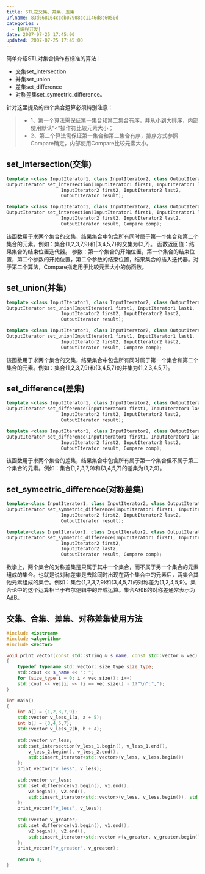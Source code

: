 ```yaml
---
title: STL之交集、并集、差集
urlname: 83d668164ccdb07908cc1146d8c6050d
categories : 
  - [编程开发]
date: 2007-07-25 17:45:00
updated: 2007-07-25 17:45:00
---
```

简单介绍STL对集合操作有标准的算法：
* 交集set_intersection
* 并集set_union
* 差集set_difference
* 对称差集set_symeetric_difference。

针对这里提及的四个集合运算必须特别注意：
> * 1、第一个算法需保证第一集合和第二集合有序，并从小到大排序，内部使用默认“<”操作符比较元素大小；
> * 2、第二个算法需保证第一集合和第二集合有序，排序方式参照Compare确定，内部使用Compare比较元素大小。

## set_intersection(交集)
``` c++
template <class InputIterator1, class InputIterator2, class OutputIterator>
OutputIterator set_intersection(InputIterator1 first1, InputIterator1 last1,
                    InputIterator2 first2, InputIterator2 last2,
                    OutputIterator result);

template <class InputIterator1, class InputIterator2, class OutputIterator, class Compare>
OutputIterator set_intersection(InputIterator1 first1, InputIterator1 last1,
                    InputIterator2 first2, InputIterator2 last2,
                    OutputIterator result, Compare comp);
```
该函数用于求两个集合的交集，结果集合中包含所有同时属于第一个集合和第二个集合的元素。例如：集合{1,2,3,7,9}和{3,4,5,7}的交集为{3,7}。
函数返回值：结果集合的结束位置迭代器。
参数：第一个集合的开始位置，第一个集合的结束位置，第二个参数的开始位置，第二个参数的结束位置，结果集合的插入迭代器。对于第二个算法，Compare指定用于比较元素大小的仿函数。

## set_union(并集)
``` c++
template <class InputIterator1, class InputIterator2, class OutputIterator>
OutputIterator set_union(InputIterator1 first1, InputIterator1 last1,
                    InputIterator2 first2, InputIterator2 last2,
                    OutputIterator result);

template <class InputIterator1, class InputIterator2, class OutputIterator, class Compare>
OutputIterator set_union(InputIterator1 first1, InputIterator1 last1,
                    InputIterator2 first2, InputIterator2 last2,
                    OutputIterator result, Compare comp);
```
该函数用于求两个集合的交集，结果集合中包含所有同时属于第一个集合和第二个集合的元素。例如：集合{1,2,3,7,9}和{3,4,5,7}的并集为{1,2,3,4,5,7}。

## set_difference(差集)
``` c++
template <class InputIterator1, class InputIterator2, class OutputIterator>
OutputIterator set_difference(InputIterator1 first1, InputIterator1 last1,
                    InputIterator2 first2, InputIterator2 last2,
                    OutputIterator result);

template <class InputIterator1, class InputIterator2, class OutputIterator, class Compare>
OutputIterator set_difference(InputIterator1 first1, InputIterator1 last1,
                    InputIterator2 first2, InputIterator2 last2,
                    OutputIterator result, Compare comp);
```
该函数用于求两个集合的差集，结果集合中包含所有属于第一个集合但不属于第二个集合的元素。例如：集合{1,2,3,7,9}和{3,4,5,7}的差集为{1,2,9}。

## set_symeetric_difference(对称差集)
``` c++
template<class InputIterator1, class InputIterator2, class OutputIterator>
OutputIterator set_symmetric_difference(InputIterator1 first1, InputIterator1 last1,
                    InputIterator2 first2, InputIterator2 last2,
                    OutputIterator result);

template<class InputIterator1, class InputIterator2, class OutputIterator, class Compare&gt
OutputIterator set_symmetric_difference(InputIterator1 first1, InputIterator1 last1,
                    InputIterator2 first2,
                    InputIterator2 last2,
                    OutputIterator result, Compare comp);
```
数学上，两个集合的对称差集是只属于其中一个集合，而不属于另一个集合的元素组成的集合。也就是说对称差集是去除同时出现在两个集合中的元素后，两集合其他元素组成的集合。例如：集合{1,2,3,7,9}和{3,4,5,7}的对称差为{1,2,4,5,9}。集合论中的这个运算相当于布尔逻辑中的异或运算。集合A和B的对称差通常表示为AΔB。

## 交集、合集、差集、对称差集使用方法
``` c++
#include <iostream>
#include <algorithm>
#include <vector>

void print_vector(const std::string & s_name, const std::vector & vec)
{
    typedef typename std::vector::size_type size_type;
    std::cout << s_name << ": ";
    for (size_type i = 0; i < vec.size(); i++)
    std::cout << vec[i] << (i == vec.size() - 1?"\n":",");
}

int main()
{
    int a[] = {1,2,3,7,9};
    std::vector v_less_1(a, a + 5);
    int b[] = {3,4,5,7};
    std::vector v_less_2(b, b + 4);
    
    std::vector vr_less;
    std::set_intersection(v_less_1.begin(), v_less_1.end(), 
        v_less_2.begin(), v_less_2.end(),
        std::insert_iterator<std::vector>(v_less, v_less.begin())
    );
    print_vector("v_less", v_less);
    
    std::vector vr_less;
    std::set_difference(v1.begin(), v1.end(), 
        v2.begin(), v2.end(), 
        std::insert_iterator<std::vector>(v_less, v_less.begin()), std::less())
    );
    print_vector("v_less", v_less);
    
    std::vector v_greater;
    std::set_difference(v1.begin(), v1.end(), 
        v2.begin(), v2.end(),
        std::insert_iterator<std::vector >(v_greater, v_greater.begin()), std::greater())
    );
    print_vector("v_greater", v_greater);
    
    return 0;
}
```
